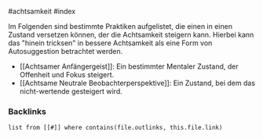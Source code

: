 #achtsamkeit #index

Im Folgenden sind bestimmte Praktiken aufgelistet, die einen in einen Zustand versetzen können, der die Achtsamkeit steigern kann. Hierbei kann das "hinein tricksen" in bessere Achtsamkeit als eine Form von Autosuggestion betrachtet werden. 

- [[Achtsamer Anfängergeist]]: Ein bestimmter Mentaler Zustand, der Offenheit und Fokus steigert.
- [[Achtsame Neutrale Beobachterperspektive]]: Ein Zustand, bei dem das nicht-wertende gesteigert wird. 

### Backlinks
```dataview 
list from [[#]] where contains(file.outlinks, this.file.link)
```



